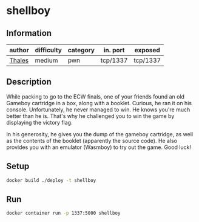 # shellboy

## Information
| author                       | difficulty | category | in. port | exposed  |
|------------------------------|------------|----------|----------|----------|
| [Thales](https://thalium.re) | medium     | pwn      | tcp/1337 | tcp/1337 |

## Description
While packing to go to the ECW finals, one of your friends found an old Gameboy cartridge in a box, along with a booklet. Curious, he ran it on his console. Unfortunately, he never managed to win. He knows you're much better than he is. That's why he challenged you to win the game by displaying the victory flag.

In his generosity, he gives you the dump of the gameboy cartridge, as well as the contents of the booklet (apparently the source code). He also provides you with an emulator (Wasmboy) to try out the game. Good luck!

## Setup
```bash
docker build ./deploy -t shellboy
```

## Run
```bash
docker container run -p 1337:5000 shellboy
```
